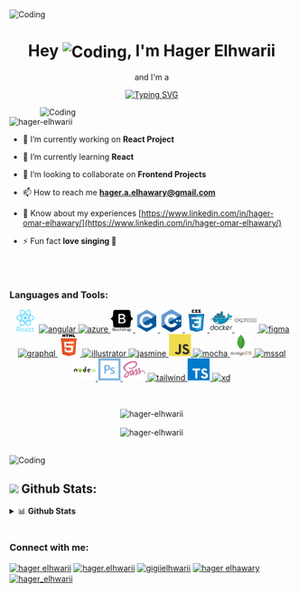 
<img align="center" alt="Coding" height="320" width="100%" src="https://cutewallpaper.org/24/computer-animated-gif/computer-gif-gfycat.gif">
<h1 align="center">Hey  <img align="center" alt="Coding"  width="50" margin-bottom="10" src="https://media.tenor.com/nebZyl8oN7IAAAAi/wave-hello.gif">, I'm Hager Elhwarii
 </h1>

<div align="center">
 <span>and I'm a</span>
  </div>
  
<div align="center">
  
[![Typing SVG](https://readme-typing-svg.demolab.com?font=Orbitron&weight=600&size=24&duration=4950&pause=1000&color=F7D433&center=true&vCenter=true&width=435&lines=Front-End+Developer;Web+Designer+%F0%9F%92%BB)](https://git.io/typing-svg)
  
 </div>
 
<img align="right" alt="Coding" width="450" src="https://graphicdesignjunction.com/wp-content/uploads/2019/03/responsive_app_icons.gif">


<p align="left"> <img src="https://komarev.com/ghpvc/?username=hager-elhwarii&label=Profile%20views&color=0e75b6&style=flat" alt="hager-elhwarii" /> </p>

- 🔭 I’m currently working on **React Project**

- 🌱 I’m currently learning **React**

- 👯 I’m looking to collaborate on **Frontend Projects**

- 📫 How to reach me **hager.a.elhawary@gmail.com**

- 📄 Know about my experiences [https://www.linkedin.com/in/hager-omar-elhawary/](https://www.linkedin.com/in/hager-omar-elhawary/)

- ⚡ Fun fact **love singing 🎤**

<br/>
<br/>
<h3 align="left">Languages and Tools:</h3>
<p align="center"><img src="https://raw.githubusercontent.com/devicons/devicon/master/icons/react/react-original-wordmark.svg" alt="react" width="40" height="40"/>  <a href="https://angular.io" target="_blank" rel="noreferrer"> <img src="https://angular.io/assets/images/logos/angular/angular.svg" alt="angular" width="50" height="50"/> </a> <a href="https://azure.microsoft.com/en-in/" target="_blank" rel="noreferrer"> <img src="https://www.vectorlogo.zone/logos/microsoft_azure/microsoft_azure-icon.svg" alt="azure" width="40" height="40"/> </a> <a href="https://getbootstrap.com" target="_blank" rel="noreferrer"> <img src="https://raw.githubusercontent.com/devicons/devicon/master/icons/bootstrap/bootstrap-plain-wordmark.svg" alt="bootstrap" width="40" height="40"/> </a> <a href="https://www.cprogramming.com/" target="_blank" rel="noreferrer"> <img src="https://raw.githubusercontent.com/devicons/devicon/master/icons/c/c-original.svg" alt="c" width="40" height="40"/> </a> <a href="https://www.w3schools.com/cpp/" target="_blank" rel="noreferrer"> <img src="https://raw.githubusercontent.com/devicons/devicon/master/icons/cplusplus/cplusplus-original.svg" alt="cplusplus" width="40" height="40"/> </a> <a href="https://www.w3schools.com/css/" target="_blank" rel="noreferrer"> <img src="https://raw.githubusercontent.com/devicons/devicon/master/icons/css3/css3-original-wordmark.svg" alt="css3" width="40" height="40"/> </a> <a href="https://www.docker.com/" target="_blank" rel="noreferrer"> <img src="https://raw.githubusercontent.com/devicons/devicon/master/icons/docker/docker-original-wordmark.svg" alt="docker" width="40" height="40"/> </a> <a href="https://expressjs.com" target="_blank" rel="noreferrer"> <img src="https://raw.githubusercontent.com/devicons/devicon/master/icons/express/express-original-wordmark.svg" alt="express" width="40" height="40"/> </a> <a href="https://www.figma.com/" target="_blank" rel="noreferrer"> <img src="https://www.vectorlogo.zone/logos/figma/figma-icon.svg" alt="figma" width="40" height="40"/> </a> <a href="https://graphql.org" target="_blank" rel="noreferrer"> <img src="https://www.vectorlogo.zone/logos/graphql/graphql-icon.svg" alt="graphql" width="40" height="40"/> </a> <a href="https://www.w3.org/html/" target="_blank" rel="noreferrer"> <img src="https://raw.githubusercontent.com/devicons/devicon/master/icons/html5/html5-original-wordmark.svg" alt="html5" width="40" height="40"/> </a> <a href="https://www.adobe.com/in/products/illustrator.html" target="_blank" rel="noreferrer"> <img src="https://www.vectorlogo.zone/logos/adobe_illustrator/adobe_illustrator-icon.svg" alt="illustrator" width="40" height="40"/> </a> <a href="https://jasmine.github.io/" target="_blank" rel="noreferrer"> <img src="https://www.vectorlogo.zone/logos/jasmine/jasmine-icon.svg" alt="jasmine" width="40" height="40"/> </a> <a href="https://developer.mozilla.org/en-US/docs/Web/JavaScript" target="_blank" rel="noreferrer"> <img src="https://raw.githubusercontent.com/devicons/devicon/master/icons/javascript/javascript-original.svg" alt="javascript" width="40" height="40"/> </a> <a href="https://mochajs.org" target="_blank" rel="noreferrer"> <img src="https://www.vectorlogo.zone/logos/mochajs/mochajs-icon.svg" alt="mocha" width="40" height="40"/> </a> <a href="https://www.mongodb.com/" target="_blank" rel="noreferrer"> <img src="https://raw.githubusercontent.com/devicons/devicon/master/icons/mongodb/mongodb-original-wordmark.svg" alt="mongodb" width="40" height="40"/> </a> <a href="https://www.microsoft.com/en-us/sql-server" target="_blank" rel="noreferrer"> <img src="https://www.svgrepo.com/show/303229/microsoft-sql-server-logo.svg" alt="mssql" width="40" height="40"/> </a> <a href="https://nodejs.org" target="_blank" rel="noreferrer"> <img src="https://raw.githubusercontent.com/devicons/devicon/master/icons/nodejs/nodejs-original-wordmark.svg" alt="nodejs" width="40" height="40"/> </a> <a href="https://www.photoshop.com/en" target="_blank" rel="noreferrer"> <img src="https://raw.githubusercontent.com/devicons/devicon/master/icons/photoshop/photoshop-line.svg" alt="photoshop" width="40" height="40"/> </a> <a href="https://reactjs.org/" target="_blank" rel="noreferrer"> </a> <a href="https://sass-lang.com" target="_blank" rel="noreferrer"> <img src="https://raw.githubusercontent.com/devicons/devicon/master/icons/sass/sass-original.svg" alt="sass" width="40" height="40"/> </a> <a href="https://tailwindcss.com/" target="_blank" rel="noreferrer"> <img src="https://www.vectorlogo.zone/logos/tailwindcss/tailwindcss-icon.svg" alt="tailwind" width="40" height="40"/> </a> <a href="https://www.typescriptlang.org/" target="_blank" rel="noreferrer"> <img src="https://raw.githubusercontent.com/devicons/devicon/master/icons/typescript/typescript-original.svg" alt="typescript" width="40" height="40"/> </a> <a href="https://www.adobe.com/products/xd.html" target="_blank" rel="noreferrer"> <img src="https://cdn.worldvectorlogo.com/logos/adobe-xd.svg" alt="xd" width="40" height="40"/> </a> </p>
<br/>

<div align="center">
<p><img align="center"src="https://github-readme-streak-stats.herokuapp.com/?user=hager-elhwarii&theme=react&hide_border=false" alt="hager-elhwarii" /></p>
  </div>
  
<div align="center">
<p><img align="center"  src="https://github-readme-stats.vercel.app/api/top-langs?username=hager-elhwarii&show_icons=true&locale=en&layout=compact&theme=react&hide_border=false" alt="hager-elhwarii" /></p>
  </div>
  <br/>
 <img align="center" alt="Coding" height="200" width="100%" src="https://media3.giphy.com/media/VPpkvgTIJ817dfQOXI/giphy.gif?cid=ecf05e47bx1n6ge0ug4uxvqc23g6xf8936mb8m1p8tknod75&rid=giphy.gif&ct=g">
 
 ## <img src="https://media.giphy.com/media/ZCN6F3FAkwsyOGU2RS/giphy.gif" width="40"> **Github Stats:**

<details>
  <summary>📊 <b>Github Stats</b></summary>
 <br />
 <div align="center">
  <p>&nbsp;<img align="center" src="https://github-readme-stats.vercel.app/api?username=hager-elhwarii&show_icons=true&locale=en&theme=react&hide_border=false" alt="hager-elhwarii" /></p>

 </div>
</details>
<br/>

 <h3 align="left">Connect with me:</h3>
<p align="left">
<a href="https://linkedin.com/in/hager elhwarii" target="blank"><img align="center" src="https://raw.githubusercontent.com/rahuldkjain/github-profile-readme-generator/master/src/images/icons/Social/linked-in-alt.svg" alt="hager elhwarii" height="30" width="40" /></a>
<a href="https://fb.com/hager.elhwarii" target="blank"><img align="center" src="https://raw.githubusercontent.com/rahuldkjain/github-profile-readme-generator/master/src/images/icons/Social/facebook.svg" alt="hager.elhwarii" height="30" width="40" /></a>
<a href="https://instagram.com/gigiielhwarii" target="blank"><img align="center" src="https://raw.githubusercontent.com/rahuldkjain/github-profile-readme-generator/master/src/images/icons/Social/instagram.svg" alt="gigiielhwarii" height="30" width="40" /></a>
<a href="https://www.hackerrank.com/hager elhawary" target="blank"><img align="center" src="https://raw.githubusercontent.com/rahuldkjain/github-profile-readme-generator/master/src/images/icons/Social/hackerrank.svg" alt="hager elhawary" height="30" width="40" /></a>
<a href="https://www.leetcode.com/hager_elhwarii" target="blank"><img align="center" src="https://raw.githubusercontent.com/rahuldkjain/github-profile-readme-generator/master/src/images/icons/Social/leet-code.svg" alt="hager_elhwarii" height="30" width="40" /></a>
</p>

